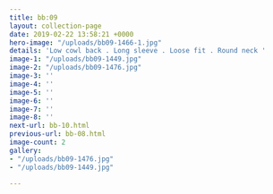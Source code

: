 ```yaml
---
title: bb:09
layout: collection-page
date: 2019-02-22 13:58:21 +0000
hero-image: "/uploads/bb09-1466-1.jpg"
details: 'Low cowl back . Long sleeve . Loose fit . Round neck '
image-1: "/uploads/bb09-1449.jpg"
image-2: "/uploads/bb09-1476.jpg"
image-3: ''
image-4: ''
image-5: ''
image-6: ''
image-7: ''
image-8: ''
next-url: bb-10.html
previous-url: bb-08.html
image-count: 2
gallery:
- "/uploads/bb09-1476.jpg"
- "/uploads/bb09-1449.jpg"

---
```


